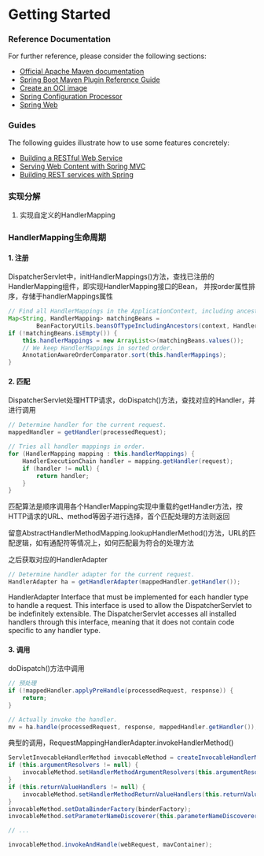 # Getting Started

### Reference Documentation

For further reference, please consider the following sections:

* [Official Apache Maven documentation](https://maven.apache.org/guides/index.html)
* [Spring Boot Maven Plugin Reference Guide](https://docs.spring.io/spring-boot/docs/2.7.5/maven-plugin/reference/html/)
* [Create an OCI image](https://docs.spring.io/spring-boot/docs/2.7.5/maven-plugin/reference/html/#build-image)
* [Spring Configuration Processor](https://docs.spring.io/spring-boot/docs/2.7.5/reference/htmlsingle/#appendix.configuration-metadata.annotation-processor)
* [Spring Web](https://docs.spring.io/spring-boot/docs/2.7.5/reference/htmlsingle/#web)

### Guides

The following guides illustrate how to use some features concretely:

* [Building a RESTful Web Service](https://spring.io/guides/gs/rest-service/)
* [Serving Web Content with Spring MVC](https://spring.io/guides/gs/serving-web-content/)
* [Building REST services with Spring](https://spring.io/guides/tutorials/rest/)

### 实现分解

1. 实现自定义的HandlerMapping

### HandlerMapping生命周期

#### 1. 注册

DispatcherServlet中，initHandlerMappings()方法，查找已注册的HandlerMapping组件，即实现HandlerMapping接口的Bean，
并按order属性排序，存储于handlerMappings属性

``` java
// Find all HandlerMappings in the ApplicationContext, including ancestor contexts.
Map<String, HandlerMapping> matchingBeans =
        BeanFactoryUtils.beansOfTypeIncludingAncestors(context, HandlerMapping.class, true, false);
if (!matchingBeans.isEmpty()) {
    this.handlerMappings = new ArrayList<>(matchingBeans.values());
    // We keep HandlerMappings in sorted order.
    AnnotationAwareOrderComparator.sort(this.handlerMappings);
}
```

#### 2. 匹配

DispatcherServlet处理HTTP请求，doDispatch()方法，查找对应的Handler，并进行调用

``` java
// Determine handler for the current request.
mappedHandler = getHandler(processedRequest);

// Tries all handler mappings in order.
for (HandlerMapping mapping : this.handlerMappings) {
    HandlerExecutionChain handler = mapping.getHandler(request);
    if (handler != null) {
        return handler;
    }
}
```

匹配算法是顺序调用各个HandlerMapping实现中重载的getHandler方法，按HTTP请求的URL、method等因子进行选择，首个匹配处理的方法则返回

留意AbstractHandlerMethodMapping.lookupHandlerMethod()方法，URL的匹配逻辑，如有通配符等情况上，如何匹配最为符合的处理方法

之后获取对应的HandlerAdapter

``` java
// Determine handler adapter for the current request.
HandlerAdapter ha = getHandlerAdapter(mappedHandler.getHandler());
```

HandlerAdapter Interface that must be implemented for each handler type to handle a request. This interface is used to
allow the DispatcherServlet to be indefinitely extensible. The DispatcherServlet accesses all installed handlers through
this interface, meaning that it does not contain code specific to any handler type.

#### 3. 调用

doDispatch()方法中调用

``` java
// 预处理
if (!mappedHandler.applyPreHandle(processedRequest, response)) {
    return;
}

// Actually invoke the handler.
mv = ha.handle(processedRequest, response, mappedHandler.getHandler());
```

典型的调用，RequestMappingHandlerAdapter.invokeHandlerMethod()

``` java
ServletInvocableHandlerMethod invocableMethod = createInvocableHandlerMethod(handlerMethod);
if (this.argumentResolvers != null) {
    invocableMethod.setHandlerMethodArgumentResolvers(this.argumentResolvers);
}
if (this.returnValueHandlers != null) {
    invocableMethod.setHandlerMethodReturnValueHandlers(this.returnValueHandlers);
}
invocableMethod.setDataBinderFactory(binderFactory);
invocableMethod.setParameterNameDiscoverer(this.parameterNameDiscoverer);

// ...

invocableMethod.invokeAndHandle(webRequest, mavContainer);
```
